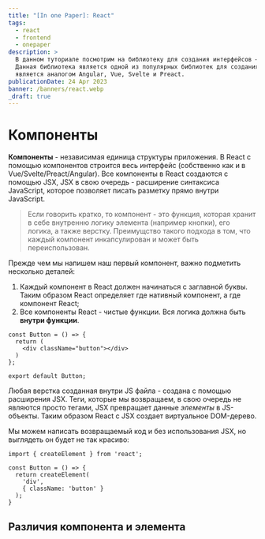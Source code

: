 ```yaml
---
title: "[In one Paper]: React"
tags:
  - react
  - frontend
  - onepaper
description: >
  В данном туториале посмотрим на библиотеку для создания интерфейсов — React.
  Данная библиотека является одной из популярных библиотек для создания интерфейсов и
  является аналогом Angular, Vue, Svelte и Preact.
publicationDate: 24 Apr 2023
banner: /banners/react.webp
_draft: true
---
```


# Компоненты
**Компоненты** - независимая единица структуры приложения. В React с помощью компонентов строится весь интерфейс
(собственно как и в Vue/Svelte/Preact/Angular). Все компоненты в React создаются с помощью JSX, JSX в свою очередь -
расширение синтаксиса JavaScript, которое позволяет писать разметку прямо внутри JavaScript.

> Если говорить кратко, то компонент - это функция, которая хранит в себе внутренню логику элемента (например кнопки),
> его логика, а также верстку. Преимущство такого подхода в том, что каждый компонент инкапсулирован
> и может быть переиспользован.

Прежде чем мы напишем наш первый компонент, важно подметить несколько деталей:
1. Каждый компонент в React должен начинаться с заглавной буквы. Таким образом React определяет где нативный компонент,
   а где компонент React;
2. Все компоненты React - чистые функции. Вся логика должна быть **внутри функции**.

```tsx [button.tsx] Самый простой вариант кнопки
const Button = () => {
  return (
    <div className="button"></div>
  )
};

export default Button;
```

Любая верстка созданная внутри JS файла - создана с помощью расширения JSX. Теги, которые мы возвращаем, в свою очередь
не являются просто тегами, JSX превращает данные _элементы_ в JS-объекты. Таким образом React с JSX создает виртуальное
DOM-дерево.

Мы можем написать возвращаемый код и без использования JSX, но выглядеть он будет не так красиво:

```tsx [button-without-jsx.tsx] Компонент без JSX
import { createElement } from 'react';

const Button = () => {
  return createElement(
    'div',
    { className: 'button' }
  );
}
```

## Различия компонента и элемента